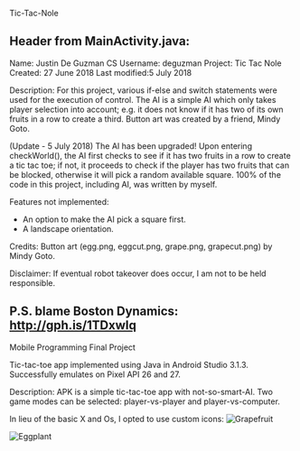 Tic-Tac-Nole

Header from MainActivity.java:
-----------------------------------------------------------------------------------------------------
Name: Justin De Guzman 
CS Username: deguzman 
Project: Tic Tac Nole 
Created: 27 June 2018 
Last modified:5 July 2018 

Description:
 For this project, various if-else and switch statements were used for the execution of control.
 The AI is a simple AI which only takes player selection into account; e.g. it does not know if 
 it has two of its own fruits in a row to create a third. 
 Button art was created by a friend, Mindy Goto.

 (Update - 5 July 2018) The AI has been upgraded! Upon entering checkWorld(), the AI first
 checks to see if it has two fruits in a row to create a tic tac toe; if not, it proceeds to
 check if the player has two fruits that can be blocked, otherwise it will pick a random
 available square. 100% of the code in this project, including AI, was written by myself. 

 Features not implemented:
 - An option to make the AI pick a square first.
 - A landscape orientation. 

Credits: Button art (egg.png, eggcut.png, grape.png, grapecut.png) by Mindy Goto. 

Disclaimer: If eventual robot takeover does occur, I am not to be held responsible. 

P.S. blame Boston Dynamics: http://gph.is/1TDxwIq
-----------------------------------------------------------------------------------------------------

Mobile Programming Final Project

Tic-tac-toe app implemented using Java in Android Studio 3.1.3. Successfully emulates on Pixel API 26 and 27.

Description:
  APK is a simple tic-tac-toe app with not-so-smart-AI. Two game modes can be selected: player-vs-player and player-vs-computer.
  
  In lieu of the basic X and Os, I opted to use custom icons:
  ![Grapefruit](https://github.com/jusdegu/Tic-Tac-Nole/app/src/main/res/drawable/grape.png)
  
  ![Eggplant](https://github.com/jusdegu/Tic-Tac-Nole/app/src/main/res/drawable/egg.png)
